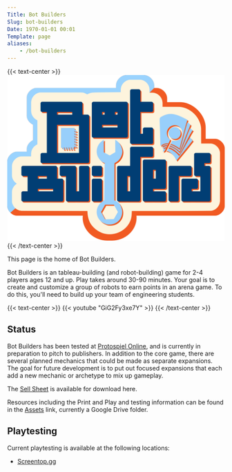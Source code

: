 ```yaml
---
Title: Bot Builders
Slug: bot-builders
Date: 1970-01-01 00:01
Template: page
aliases:
    - /bot-builders
---
```


{{< text-center >}}
<img src="logo.svg" />
{{< /text-center >}}

This page is the home of Bot Builders.

Bot Builders is an tableau-building (and robot-building) game for 2-4 players ages 12 and up.
Play takes around 30-90 minutes.
Your goal is to create and customize a group of robots to earn points in an arena game.
To do this, you'll need to build up your team of engineering students.

{{< text-center >}}
{{< youtube "GiG2Fy3xe7Y" >}}
{{< /text-center >}}

## Status

Bot Builders has been tested at [Protospiel Online][], and is currently in preparation to pitch to publishers.
In addition to the core game, there are several planned mechanics that could be made as separate expansions.
The goal for future development is to put out focused expansions that each add a new mechanic or archetype to mix up gameplay.

The [Sell Sheet][] is available for download here.

Resources including the Print and Play and testing information can be found in the [Assets][] link, currently a Google Drive folder.

## Playtesting

Current playtesting is available at the following locations:

- [Screentop.gg](https://screentop.gg/@msoucy/bot-builders)


[Protospiel Online]: https://protospiel.online/
[Assets]: https://short.msoucy.me/botbuilders-assets
[Sell Sheet]: sell-sheet.pdf
